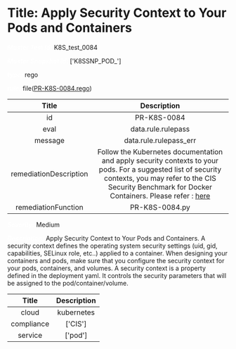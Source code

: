 



# Title:  Apply Security Context to Your Pods and Containers 


***<font color="white">Master Test Id:</font>*** K8S_test_0084

***<font color="white">Master Snapshot Id:</font>*** ['K8SSNP_POD_']

***<font color="white">type:</font>*** rego

***<font color="white">rule:</font>*** file([PR-K8S-0084.rego])  
  
  
  
  

|Title|Description|
| :---: | :---: |
|id|PR-K8S-0084|
|eval|data.rule.rulepass|
|message|data.rule.rulepass_err|
|remediationDescription|Follow the Kubernetes documentation and apply security contexts to your pods. For a suggested list of security contexts, you may refer to the CIS Security Benchmark for Docker Containers. Please refer : <a href='https://kubernetes.io/docs/concepts/policy/security-context/' target='_blank'>here</a>|
|remediationFunction|PR-K8S-0084.py|


***<font color="white">Severity:</font>*** Medium

***<font color="white">Description:</font>***  Apply Security Context to Your Pods and Containers. A security context defines the operating system security settings (uid, gid, capabilities, SELinux role, etc..) applied to a container. When designing your containers and pods, make sure that you configure the security context for your pods, containers, and volumes. A security context is a property defined in the deployment yaml. It controls the security parameters that will be assigned to the pod/container/volume.   
  
  

|Title|Description|
| :---: | :---: |
|cloud|kubernetes|
|compliance|['CIS']|
|service|['pod']|



[PR-K8S-0084.rego]: https://github.com/prancer-io/prancer-compliance-test/tree/master/kubernetes/cloud/PR-K8S-0084.rego
